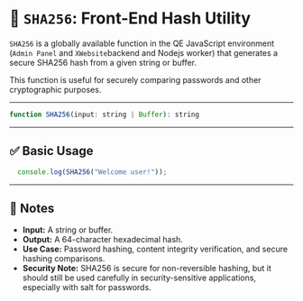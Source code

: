 
# 🔐 `SHA256`: Front-End Hash Utility

`SHA256` is a globally available function in the QE JavaScript environment (`Admin Panel` and `XWebsite`backend and Nodejs worker) that generates a secure SHA256 hash from a given string or buffer.

This function is useful for securely comparing passwords and other cryptographic purposes.

---

```jsx
function SHA256(input: string | Buffer): string
```

---

## ✅ Basic Usage

```jsx
  console.log(SHA256("Welcome user!"));
```

---

## 📘 Notes

- **Input:** A string or buffer.
- **Output:** A 64-character hexadecimal hash.
- **Use Case:** Password hashing, content integrity verification, and secure hashing comparisons.
- **Security Note:** SHA256 is secure for non-reversible hashing, but it should still be used carefully in security-sensitive applications, especially with salt for passwords.
